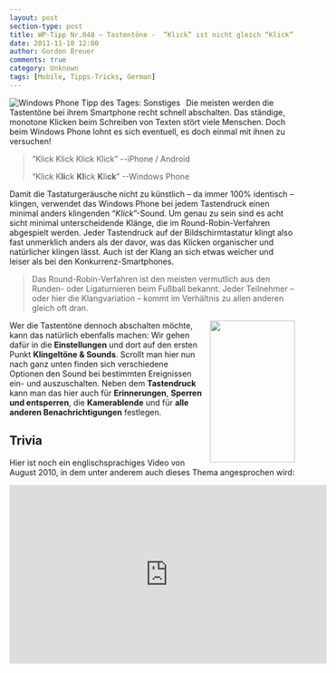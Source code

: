 ```yaml
---
layout: post
section-type: post
title: WP-Tipp Nr.048 – Tastentöne -  “Klick” ist nicht gleich “Klick”!
date: 2011-11-10 12:00
author: Gordon Breuer
comments: true
category: Unknown
tags: [Mobile, Tipps-Tricks, German]
---
```

<p><img style="margin: 0px 10px 0px 0px; display: inline; float: left" title="" alt="Windows Phone Tipp des Tages: Sonstiges" align="left" src="http://anheledirwp.blob.core.windows.net/wordpress/2011/11/sonstiges.png" /></p>  <p>Die meisten werden die Tastentöne bei ihrem Smartphone recht schnell abschalten. Das ständige, monotone Klicken beim Schreiben von Texten stört viele Menschen. Doch beim Windows Phone lohnt es sich eventuell, es doch einmal mit ihnen zu versuchen!</p>  <blockquote>   <p>“Klick Klick Klick Klick” --iPhone / Android</p>    <p>“Klick K<b>li</b>ck <b>Kl</b>ick <b>K</b>li<b>ck</b>” --Windows Phone</p> </blockquote>  <p>Damit die Tastaturgeräusche nicht zu künstlich – da immer 100% identisch – klingen, verwendet das Windows Phone bei jedem Tastendruck einen minimal anders klingenden “<em>Klick</em>”-Sound. Um genau zu sein sind es acht sicht minimal unterscheidende Klänge, die im Round-Robin-Verfahren abgespielt werden. Jeder Tastendruck auf der Bildschirmtastatur klingt also fast unmerklich anders als der davor, was das Klicken organischer und natürlicher klingen lässt. Auch ist der Klang an sich etwas weicher und leiser als bei den Konkurrenz-Smartphones.</p>  <blockquote>   <p>Das Round-Robin-Verfahren ist den meisten vermutlich aus den Runden- oder Ligaturnieren beim Fußball bekannt. Jeder Teilnehmer – oder hier die Klangvariation – kommt im Verhältnis zu allen anderen gleich oft dran.</p> </blockquote>  <p><img style="margin: 0px 0px 0px 10px; display: inline; float: right" align="right" src="http://anheledirwp.blob.core.windows.net/wordpress/2011/11/6331609110_c5ee343817.jpg" width="150" height="250" />Wer die Tastentöne dennoch abschalten möchte, kann das natürlich ebenfalls machen: Wir gehen dafür in die <strong>Einstellungen</strong> und dort auf den ersten Punkt <strong>Klingeltöne &amp; Sounds</strong>. Scrollt man hier nun nach ganz unten finden sich verschiedene Optionen den Sound bei bestimmten Ereignissen ein- und auszuschalten. Neben dem <strong>Tastendruck</strong> kann man das hier auch für <strong>Erinnerungen</strong>, <strong>Sperren und entsperren</strong>, die <strong>Kamerablende</strong> und für <strong>alle anderen Benachrichtigungen</strong> festlegen. </p>  <h2 class="clear">Trivia</h2>  <p>Hier ist noch ein englischsprachiges Video von August 2010, in dem unter anderem auch dieses Thema angesprochen wird:</p> <iframe height="315" src="http://www.youtube.com/embed/M6e5kPDe5zI" frameborder="0" width="560" allowfullscreen="allowfullscreen"></iframe>
